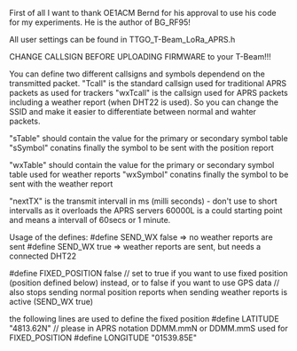 First of all I want to thank OE1ACM Bernd for his approval to use his code for my experiments.
He is the author of BG_RF95!

All user settings can be found in TTGO_T-Beam_LoRa_APRS.h

CHANGE CALLSIGN BEFORE UPLOADING FIRMWARE to your T-Beam!!!

You can define two different callsigns and symbols dependend on the transmitted packet.
"Tcall" is the standard callsign used for traditional APRS packets as used for trackers
"wxTcall" is the callsign used for APRS packets including a weather report (when DHT22 is used).
So you can change the SSID and make it easier to differentiate between normal and wahter packets.

"sTable" should contain the value for the primary or secondary symbol table
"sSymbol" conatins finally the symbol to be sent with the position report

"wxTable" should contain the value for the primary or secondary symbol table used for weather reports
"wxSymbol" conatins finally the symbol to be sent with the weather report 

"nextTX" is the transmit intervall in ms (milli seconds) - don't use to short intervalls as it overloads the APRS servers
60000L is a could starting point and means a intervall of 60secs or 1 minute.

Usage of the defines:
#define SEND_WX false => no weather reports are sent
#define SEND_WX true => weather reports are sent, but needs a connected DHT22 

#define FIXED_POSITION false
// set to true if you want to use fixed position (position defined below) instead, or to false if you want to use GPS data
// also stops sending normal position reports when sending weather reports is active (SEND_WX true)

the following lines are used to define the fixed position
#define LATITUDE "4813.62N"  // please in APRS notation DDMM.mmN or DDMM.mmS used for FIXED_POSITION
#define LONGITUDE "01539.85E"

